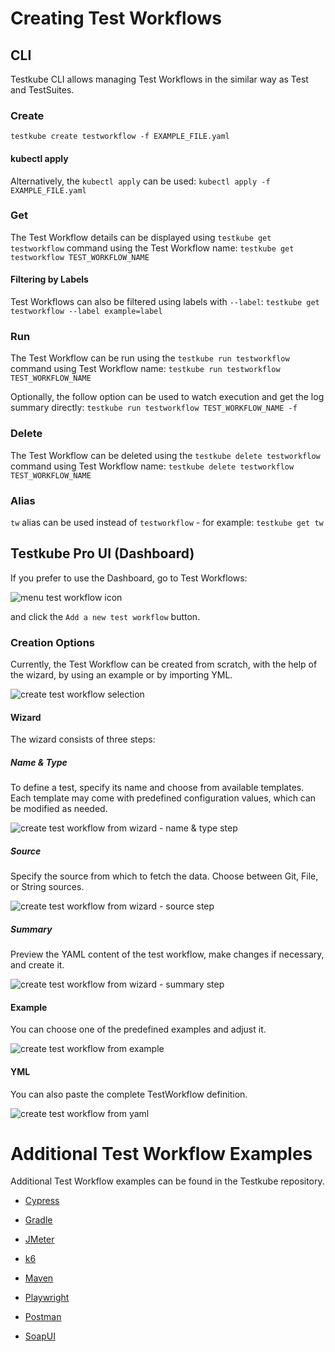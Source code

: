 # Creating Test Workflows

## CLI
Testkube CLI allows managing Test Workflows in the similar way as Test and TestSuites.

### Create
`testkube create testworkflow -f EXAMPLE_FILE.yaml`

#### kubectl apply
Alternatively, the `kubectl apply` can be used:
`kubectl apply -f EXAMPLE_FILE.yaml`

### Get
The Test Workflow details can be displayed using `testkube get testworkflow` command using the Test Workflow name:
`testkube get testworkflow TEST_WORKFLOW_NAME`

#### Filtering by Labels
Test Workflows can also be filtered using labels with `--label`:
`testkube get testworkflow --label example=label`

### Run
The Test Workflow can be run using the `testkube run testworkflow` command using Test Workflow name:
`testkube run testworkflow TEST_WORKFLOW_NAME`

Optionally, the follow option can be used to watch execution and get the log summary directly:
`testkube run testworkflow TEST_WORKFLOW_NAME -f`

### Delete
The Test Workflow can be deleted using the `testkube delete testworkflow` command using Test Workflow name:
`testkube delete testworkflow TEST_WORKFLOW_NAME`

### Alias
`tw` alias can be used instead of `testworkflow` - for example:
`testkube get tw`

## Testkube Pro UI (Dashboard)
If you prefer to use the Dashboard, go to Test Workflows:

![menu test workflow icon](../img/dashboard-menu-workflows.png)

and click the `Add a new test workflow` button.

### Creation Options
Currently, the Test Workflow can be created from scratch, with the help of the wizard, by using an example or by importing YML.

![create test workflow selection](../img/dashboard-create-workflow-selection.png)

#### Wizard
The wizard consists of three steps:

##### Name & Type
To define a test, specify its name and choose from available templates. Each template may come with predefined configuration values, which can be modified as needed.

![create test workflow from wizard - name & type step](../img/dashboard-create-workflow-from-wizard-name-type-step.png)

##### Source
Specify the source from which to fetch the data. Choose between Git, File, or String sources.

![create test workflow from wizard - source step](../img/dashboard-create-workflow-from-wizard-source-step.png)

##### Summary

Preview the YAML content of the test workflow, make changes if necessary, and create it.

![create test workflow from wizard - summary step](../img/dashboard-create-workflow-from-wizard-summary-step.png)

#### Example
You can choose one of the predefined examples and adjust it.

![create test workflow from example](../img/dashboard-create-workflow-from-example.png)

#### YML
You can also paste the complete TestWorkflow definition.

![create test workflow from yaml](../img/dashboard-create-workflow-from-yaml.png)

# Additional Test Workflow Examples
Additional Test Workflow examples can be found in the Testkube repository.

- [Cypress](https://github.com/kubeshop/testkube/blob/develop/test/cypress/executor-tests/crd-workflow/smoke.yaml)

- [Gradle](https://github.com/kubeshop/testkube/blob/develop/test/gradle/executor-smoke/crd-workflow/smoke.yaml)

- [JMeter](https://github.com/kubeshop/testkube/blob/develop/test/jmeter/executor-tests/crd-workflow/smoke.yaml)

- [k6](https://github.com/kubeshop/testkube/blob/develop/test/k6/executor-tests/crd-workflow/smoke.yaml)

- [Maven](https://github.com/kubeshop/testkube/blob/develop/test/maven/executor-smoke/crd-workflow/smoke.yaml)

- [Playwright](https://github.com/kubeshop/testkube/blob/develop/test/playwright/executor-tests/crd-workflow/smoke.yaml)

- [Postman](https://github.com/kubeshop/testkube/blob/develop/test/postman/executor-tests/crd-workflow/smoke.yaml)

- [SoapUI](https://github.com/kubeshop/testkube/blob/develop/test/soapui/executor-smoke/crd-workflow/smoke.yaml)

